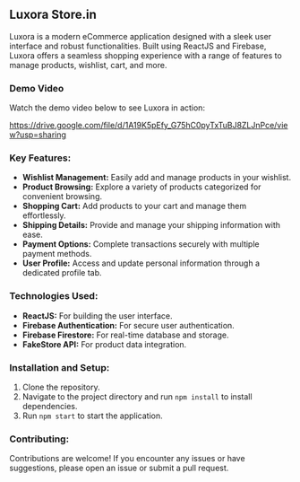 ## Luxora Store.in

Luxora is a modern eCommerce application designed with a sleek user interface and robust functionalities. Built using ReactJS and Firebase, Luxora offers a seamless shopping experience with a range of features to manage products, wishlist, cart, and more.

### Demo Video
Watch the demo video below to see Luxora in action:

https://drive.google.com/file/d/1A19K5pEfy_G75hC0pyTxTuBJ8ZLJnPce/view?usp=sharing

### Key Features:
- **Wishlist Management:** Easily add and manage products in your wishlist.
- **Product Browsing:** Explore a variety of products categorized for convenient browsing.
- **Shopping Cart:** Add products to your cart and manage them effortlessly.
- **Shipping Details:** Provide and manage your shipping information with ease.
- **Payment Options:** Complete transactions securely with multiple payment methods.
- **User Profile:** Access and update personal information through a dedicated profile tab.

### Technologies Used:
- **ReactJS:** For building the user interface.
- **Firebase Authentication:** For secure user authentication.
- **Firebase Firestore:** For real-time database and storage.
- **FakeStore API:** For product data integration.

### Installation and Setup:
1. Clone the repository.
2. Navigate to the project directory and run `npm install` to install dependencies.
3. Run `npm start` to start the application.

### Contributing:
Contributions are welcome! If you encounter any issues or have suggestions, please open an issue or submit a pull request.
